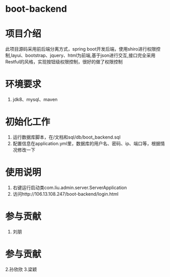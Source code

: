 # boot-backend

# 项目介绍
此项目源码采用前后端分离方式，spring boot开发后端，使用shiro进行权限控制,layui、bootstrap、jquery、html为前端,基于json进行交互,接口完全采用Restful的风格，实现按钮级权限控制，很好的做了权限控制

# 环境要求
1. jdk8、mysql、maven

# 初始化工作
1. 运行数据库脚本，在/文档和sql/db/boot_backend.sql
2. 配置信息在application.yml里，数据库的用户名、密码、ip、端口等，根据情况修改一下

# 使用说明
1. 右键运行启动类com.liu.admin.server.ServerApplication
2. 访问http://106.13.108.247/boot-backend/login.html


# 参与贡献

1. 刘朋<br>
# 参与贡献
2.孙欣欣
3.梁颖
